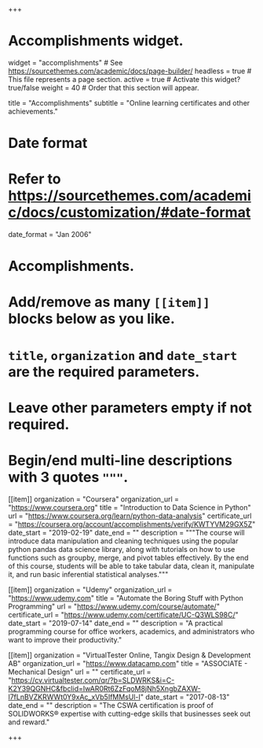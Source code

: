 +++
# Accomplishments widget.
widget = "accomplishments"  # See https://sourcethemes.com/academic/docs/page-builder/
headless = true  # This file represents a page section.
active = true  # Activate this widget? true/false
weight = 40  # Order that this section will appear.

title = "Accomplish&shy;ments"
subtitle = "Online learning certificates and other achievements."

# Date format
#   Refer to https://sourcethemes.com/academic/docs/customization/#date-format
date_format = "Jan 2006"

# Accomplishments.
#   Add/remove as many `[[item]]` blocks below as you like.
#   `title`, `organization` and `date_start` are the required parameters.
#   Leave other parameters empty if not required.
#   Begin/end multi-line descriptions with 3 quotes `"""`.

[[item]]
  organization = "Coursera"
  organization_url = "https://www.coursera.org"
  title = "Introduction to Data Science in Python"
  url = "https://www.coursera.org/learn/python-data-analysis"
  certificate_url = "https://coursera.org/account/accomplishments/verify/KWTYVM29GX5Z"
  date_start = "2019-02-19"
  date_end = ""
  description = """The course will introduce data manipulation and cleaning techniques using the popular python pandas data science library, along with tutorials on how to use functions such as groupby, merge, and pivot tables effectively. By the end of this course, students will be able to take tabular data, clean it, manipulate it, and run basic inferential statistical analyses."""

[[item]]
  organization = "Udemy"
  organization_url = "https://www.udemy.com"
  title = "Automate the Boring Stuff with Python Programming"
  url = "https://www.udemy.com/course/automate/"
  certificate_url = "https://www.udemy.com/certificate/UC-Q3WLS98C/"
  date_start = "2019-07-14"
  date_end = ""
  description = "A practical programming course for office workers, academics, and administrators who want to improve their productivity."
  
[[item]]
  organization = "VirtualTester Online, Tangix Design & Development AB"
  organization_url = "https://www.datacamp.com"
  title = "ASSOCIATE - Mechanical Design"
  url = ""
  certificate_url = "https://cv.virtualtester.com/qr/?b=SLDWRKS&i=C-K2Y39QGNHC&fbclid=IwAR0Rt6ZzFqoM8jNh5XngbZAXW-l7fLnBVZKRWWt0Y9xAc_xVb5IfMMsUl-I"
  date_start = "2017-08-13"
  date_end = ""
  description = "The CSWA certification is proof of SOLIDWORKS® expertise with cutting-edge skills that businesses seek out and reward."

+++
